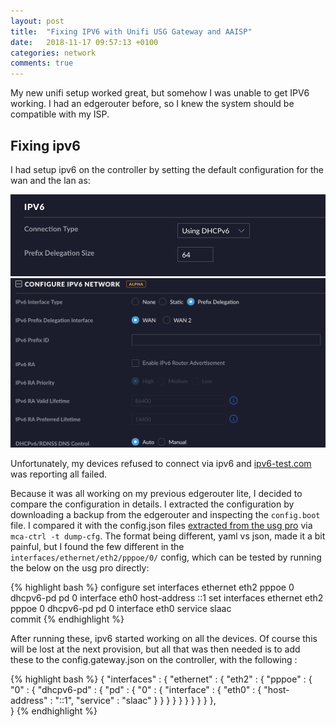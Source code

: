 ```yaml
---
layout: post
title:  "Fixing IPV6 with Unifi USG Gateway and AAISP"
date:   2018-11-17 09:57:13 +0100
categories: network
comments: true
---
```


My new unifi setup worked great, but somehow I was unable to get IPV6 working. I had an edgerouter before, so I knew the system should be compatible with my ISP.

## Fixing ipv6

I had setup ipv6 on the controller by setting the default configuration for the wan and the lan as:

![wan](/assets/unifi_wan_setup.png)
![lan](/assets/unifi_lan_setup.png)

Unfortunately, my devices refused to connect via ipv6 and [ipv6-test.com](http://ipv6-test.com/) was reporting all failed.

Because it was all working on my previous edgerouter lite, I decided to compare the configuration in details. I extracted the configuration by downloading a backup from the edgerouter and inspecting the `config.boot` file. I compared it with the config.json files [extracted from the usg pro](https://help.ubnt.com/hc/en-us/articles/215458888-UniFi-USG-Advanced-Configuration) via `mca-ctrl -t dump-cfg`. The format being different, yaml vs json, made it a bit painful, but I found the few different in the `interfaces/ethernet/eth2/pppoe/0/` config, which can be tested by running the below on the usg pro directly:

{% highlight bash %}
configure
set interfaces ethernet eth2 pppoe 0 dhcpv6-pd pd 0 interface eth0 host-address ::1
set interfaces ethernet eth2 pppoe 0 dhcpv6-pd pd 0 interface eth0 service slaac   
commit
{% endhighlight %}

After running these, ipv6 started working on all the devices. Of course this will be lost at the next provision, but all that was then needed is to add these to the config.gateway.json on the controller, with the following :

{% highlight bash %}
{
  "interfaces" : {
    "ethernet" : {
      "eth2" : {
        "pppoe" : {
          "0" : {
            "dhcpv6-pd" : {
              "pd" : {
                "0" : {
                  "interface" : {
                    "eth0" : {
                      "host-address" : "::1",
                      "service" : "slaac"
                    }
                  }
                }
              }
            }
          }
        }
      }
    }
  },	
}
{% endhighlight %}

